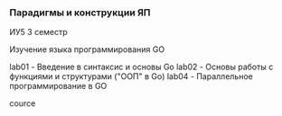 ### Парадигмы и конструкции ЯП

ИУ5 3 семестр

Изучение языка программирования GO

lab01 - Введение в синтаксис и основы Go
lab02 - Основы работы с функциями и структурами ("ООП" в Go)
lab04 - Параллельное программирование в GO

cource
